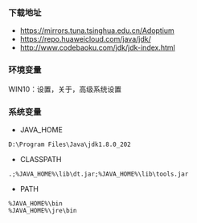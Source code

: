 ### 下载地址
- https://mirrors.tuna.tsinghua.edu.cn/Adoptium
- https://repo.huaweicloud.com/java/jdk/
- http://www.codebaoku.com/jdk/jdk-index.html


### 环境变量
WIN10：设置，关于，高级系统设置

### 系统变量
- JAVA_HOME
```
D:\Program Files\Java\jdk1.8.0_202
```

- CLASSPATH
```
.;%JAVA_HOME%\lib\dt.jar;%JAVA_HOME%\lib\tools.jar
```

- PATH
```
%JAVA_HOME%\bin
%JAVA_HOME%\jre\bin
```
